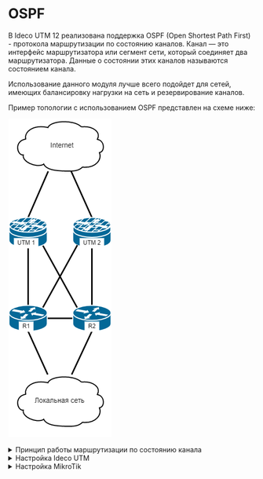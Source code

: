 # OSPF

В Ideco UTM 12 реализована поддержка OSPF (Open Shortest Path First) - протокола маршрутизации по состоянию каналов. Канал — это интерфейс маршрутизатора или сегмент сети, который соединяет два маршрутизатора. Данные о состоянии этих каналов называются состоянием канала.

Использование данного модуля лучше всего подойдет для сетей, имеющих балансировку нагрузки на сеть и резервирование каналов.

Пример топологии с использованием OSPF представлен на схеме ниже:

![](../../.gitbook/assets/ospf-6.png)

<details>

<summary>Принцип работы маршрутизации по состоянию канала</summary>

**1. Установление отношений смежности с соседними устройствами**

Маршрутизатор, использующий OSPF, отправляет пакеты приветствия для определения всех соседних устройств в пределах этих каналов. При наличии соседнего устройства маршрутизатор пытается установить с ним отношения смежности.

<img src="../../.gitbook/assets/ospf-1.png" alt="" data-size="original">

**2. Обмен объявлениями о состоянии каналов**

После установления смежности устройства выполняют обмен объявлениями о состоянии канала (LSA). LSA содержат информацию о состоянии и стоимости каждого канала с прямым подключением.

<img src="../../.gitbook/assets/ospf-2.png" alt="" data-size="original">

**3. Создание базы данных состояния связи**

На основе объявления LSA маршрутизаторы собирают базу данных, в которой содержатся данные о топологии сети в области.

<img src="../../.gitbook/assets/ospf-3.jpg" alt="" data-size="original">

**4. Исполнение алгоритма SPF**

Затем на устройствах выполняется алгоритм SPF, результатом которого является создание дерева кратчайших путей.

<img src="../../.gitbook/assets/ospf-4.jpg" alt="" data-size="original">

**5. Выбор лучшего маршрута**

На основании данных дерева SPF предлагаются наилучшие пути для таблицы IP-маршрутизации. Маршрут добавляется в таблицу маршрутизации, если отсутствует источник маршрута к той же сети с меньшим административным расстоянием, например статический маршрут. Решения по маршрутизации принимаются на основе записей в таблице маршрутизации.

<img src="../../.gitbook/assets/ospf-5.jpg" alt="" data-size="original">

</details>

<details>

<summary>Настройка Ideco UTM</summary>

Для того чтобы настроить OSPF на UTM, выполните следующие действия:

1. В веб-интерфейсе UTM перейдите в раздел **Маршрутизация - OSPF** и нажмите кнопку **Добавить.**
2.  Заполните следующие поля:

    В поле **Интерфейс** выберите локальный интерфейс, подключенный к роутеру.

    В поле **Наименование зоны** введите номер зоны (для небольших сетей введите зону 0). Наименование зоны можно ввести в виде числа или IP-адреса, нажав иконку ![](../../.gitbook/assets/icon-ospf.png).

    В поле **Вес** введите стоимость маршрута.
3. Нажмите **Сохранить.**

Пример настройки:

<img src="../../.gitbook/assets/ospf-7.png" alt="" data-size="original">

Пример готовой таблицы:

<img src="../../.gitbook/assets/image.png" alt="" data-size="original">

</details>

<details>

<summary>Настройка MikroTik</summary>

1. При установке RouterOS включите динамическую маршрутизацию, поставьте крестик на модуле **Routing**.
2. Укажите необходимые интерфейсы, но БЕЗ статичных маршрутов.
3.  Выполните следующую команду, если:

    3.1. устройство является [пограничным](https://ru.wikipedia.org/wiki/OSPF#%D0%A2%D0%B8%D0%BF%D1%8B\_%D0%BC%D0%B0%D1%80%D1%88%D1%80%D1%83%D1%82%D0%B8%D0%B7%D0%B0%D1%82%D0%BE%D1%80%D0%BE%D0%B2) и должно сообщать другим, что оно является шлюзом по умолчанию для выхода в Интернет:

    `routing ospf instance set numbers=0 router-id=х.х.х.х redistribute-default=always-as-type-1`\
    \`\`, где `х.х.х.х` - **уникальный ID роутера\*** в пределах сети;\
    \
    3.2. устройство не имеет прямого выхода в Интернет:\
    `routing ospf instance set numbers=0 router-id=х.х.х.х` (такой же IP-адрес, который установили на loopback)\
    , где `х.х.х.х` - **уникальный ID роутера\*** в пределах сети;
4. Для передачи любых других сетей соседним устройствам по динамической маршрутизации, введите следующую команду:\
   `routing ospf network add network=(другие подсети)/24 area=backbone`
5. Повторите команду из п. 4 для добавления каждой подсети.
6.  Для вывода таблицы маршрутизации введите команду:

    `ip route print`

    **\*** ID роутера должен быть уникален для **каждого** роутера.

</details>
